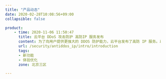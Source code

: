 ```yaml
---
title: "产品动态"
date: 2020-02-28T10:08:56+09:00
collapsible: false

product:
    - time: 2020-11-06 11:50:47
      title: 云平台 DDoS 攻击防护 高防IP 服务发布
      content: 为了向用户提供更强大的 DDOS 防护能力，云平台发布了高防 IP 服务。以独立的高防机房方案，为云平台用户提供海量的带宽资源和 DDos防护能力。
      url: /security/antiddos_ip/intro/introduction
      tags:
      - 新功能
      - 体验优化
      zone: 北京三区

---
```


<!-- 设置上述参数可生成产品动态页  -->
